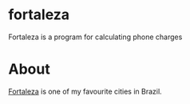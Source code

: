 # fortaleza

Fortaleza is a program for calculating phone charges

# About

[Fortaleza](https://en.wikipedia.org/wiki/Fortaleza) is one of my favourite cities in Brazil.

